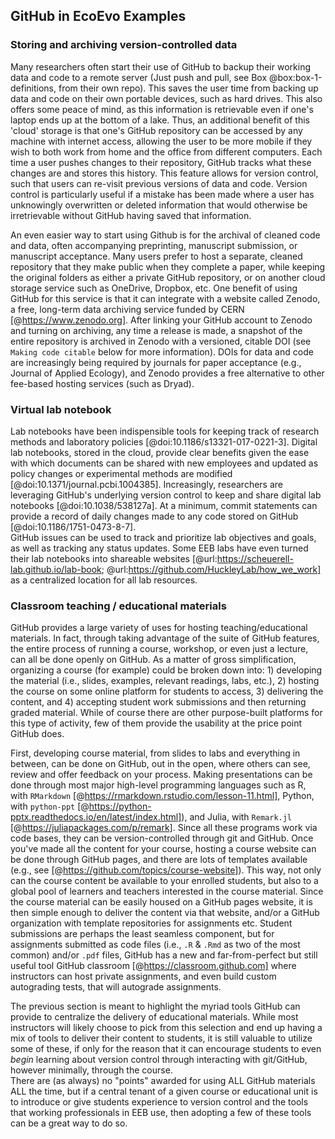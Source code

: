 ## GitHub in EcoEvo Examples

### Storing and archiving version-controlled data
<!--*contributors to this section: Dylan Gomes, Emma Hudgins* -->

Many researchers often start their use of GitHub to backup their working data and code to a remote server (Just push and pull, see Box @box:box-1-definitions, from their own repo). 
This saves the user time from backing up data and code on their own portable devices, such as hard drives. 
This also offers some peace of mind, as this information is retrievable even if one's laptop ends up at the bottom of a lake. 
Thus, an additional benefit of this 'cloud' storage is that one's GitHub repository can be accessed by any machine with internet access, allowing the user to be more mobile if they wish to both work from home and the office from different computers. 
Each time a user pushes changes to their repository, GitHub tracks what these changes are and stores this history. 
This feature allows for version control, such that users can re-visit previous versions of data and code. 
Version control is particularly useful if a mistake has been made where a user has unknowingly overwritten or deleted information that would otherwise be irretrievable without GitHub having saved that information.

An even easier way to start using Github is for the archival of cleaned code and data, often accompanying preprinting, manuscript submission, or manuscript acceptance. 
Many users prefer to host a separate, cleaned repository that they make public when they complete a paper, while keeping the original folders as either a private GitHub repository, or on another cloud storage service such as OneDrive, Dropbox, etc.
One benefit of using GitHub for this service is that it can integrate with a website called Zenodo, a free, long-term data archiving service funded by CERN [@https://www.zenodo.org]. 
After linking your GitHub account to Zenodo and turning on archiving, any time a release is made, a snapshot of the entire repository is archived in Zenodo with a versioned, citable DOI (see `Making code citable` below for more information).
DOIs for data and code are increasingly being required by journals for paper acceptance (e.g., Journal of Applied Ecology), and Zenodo provides a free alternative to other fee-based hosting services (such as Dryad).

### Virtual lab notebook
<!--*contributors to this section: RCO* -->
Lab notebooks have been indispensible tools for keeping track of research methods and laboratory policies [@doi:10.1186/s13321-017-0221-3].
Digital lab notebooks, stored in the cloud, provide clear benefits given the ease with which documents can be shared with new employees and updated as policy changes or experimental methods are modified [@doi:10.1371/journal.pcbi.1004385].
Increasingly, researchers are leveraging GitHub's underlying version control to keep and share digital lab notebooks [@doi:10.1038/538127a].
At a minimum, commit statements can provide a record of daily changes made to any code stored on GitHub [@doi:10.1186/1751-0473-8-7].  
GitHub issues can be used to track and prioritize lab objectives and goals, as well as tracking any status updates.
Some EEB labs have even turned their lab notebooks into shareable websites [@url:https://scheuerell-lab.github.io/lab-book; @url:https://github.com/HuckleyLab/how_we_work] as a centralized location for all lab resources.  

### Classroom teaching / educational materials
<!-- *contributors to this section: Cole Brookson* -->

GitHub provides a large variety of uses for hosting teaching/educational materials.
In fact, through taking advantage of the suite of GitHub features, the entire process of running a course, workshop, or even just a lecture, can all be done openly on GitHub.
As a matter of gross simplification, organizing a course (for example) could be broken down into: 1) developing the material (i.e., slides, examples, relevant readings, labs, etc.), 2) hosting the course on some online platform for students to access, 3) delivering the content, and 4) accepting student work submissions and then returning graded material.
While of course there are other purpose-built platforms for this type of activity, few of them provide the usability at the price point GitHub does. 

First, developing course material, from slides to labs and everything in between, can be done on GitHub, out in the open, where others can see, review and offer feedback on your process.
Making presentations can be done through most major high-level programming languages such as R, with `RMarkdown` [@https://rmarkdown.rstudio.com/lesson-11.html], Python, with `python-ppt` [@https://python-pptx.readthedocs.io/en/latest/index.html]), and Julia, with `Remark.jl` [@https://juliapackages.com/p/remark].
Since all these programs work via code bases, they can be version-controlled through git and GitHub.
Once you've made all the content for your course, hosting a course website can be done through GitHub pages, and there are lots of templates available (e.g., see [@https://github.com/topics/course-website]).
This way, not only can the course content be available to your enrolled students, but also to a global pool of learners and teachers interested in the course material.
Since the course material can be easily housed on a GitHub pages website, it is then simple enough to deliver the content via that website, and/or a GitHub organization with template repositories for assignments etc.
Student submissions are perhaps the least seamless component, but for assignments submitted as code files (i.e., `.R` & `.Rmd` as two of the most common) and/or `.pdf` files, GitHub has a new and far-from-perfect but still useful tool GitHub classroom [@https://classroom.github.com] where instructors can host private assignments, and even build custom autograding tests, that will autograde assignments.
 
The previous section is meant to highlight the myriad tools GitHub can provide to centralize the delivery of educational materials.
While most instructors will likely choose to pick from this selection and end up having a mix of tools to deliver their content to students, it is still valuable to utilize some of these, if only for the reason that it can encourage students to even *begin* learning about version control through interacting with git/GitHub, however minimally, through the course.  
There are (as always) no "points" awarded for using ALL GitHub materials ALL the time, but if a central tenant of a given course or educational unit is to introduce or give students experience to version control and the tools that working professionals in EEB use, then adopting a few of these tools can be a great way to do so.
 
<!-- May want to incorporate the below citation into section on GitHub for teaching-->
<!--
Matthew D. Beckman, Mine Çetinkaya-Rundel, Nicholas J. Horton, Colin W. Rundel, Adam J. Sullivan & Maria Tackett (2021) Implementing Version Control With Git and GitHub as a Learning Objective in Statistics and Data Science Courses, Journal of Statistics and Data Science Education, 29:sup1, S132-S144, DOI: 10.1080/10691898.2020.1848485 -->